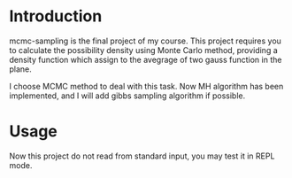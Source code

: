 # Introduction

mcmc-sampling is the final project of my course.
This project requires you to calculate the possibility
density using Monte Carlo method, providing a density function which assign to
the avegrage of two gauss function in the plane.

I choose MCMC method to deal with this task. Now MH algorithm has been implemented,
and I will add gibbs sampling algorithm if possible.

# Usage

Now this project do not read from standard input, you may test it in REPL mode.

